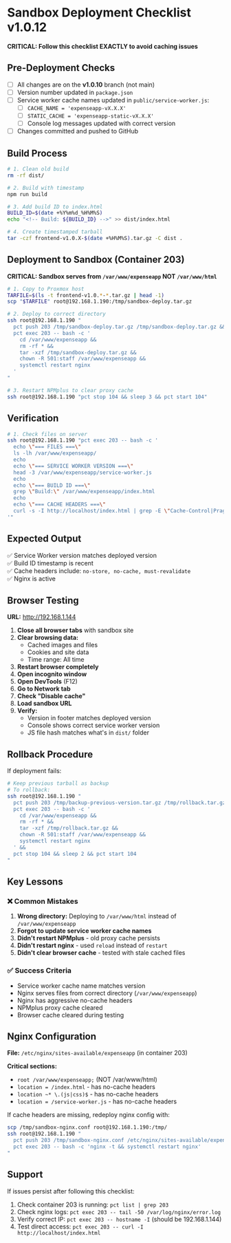 # Sandbox Deployment Checklist v1.0.12

**CRITICAL: Follow this checklist EXACTLY to avoid caching issues**

## Pre-Deployment Checks

- [ ] All changes are on the **v1.0.10** branch (not main)
- [ ] Version number updated in `package.json`
- [ ] Service worker cache names updated in `public/service-worker.js`:
  - [ ] `CACHE_NAME = 'expenseapp-vX.X.X'`
  - [ ] `STATIC_CACHE = 'expenseapp-static-vX.X.X'`
  - [ ] Console log messages updated with correct version
- [ ] Changes committed and pushed to GitHub

## Build Process

```bash
# 1. Clean old build
rm -rf dist/

# 2. Build with timestamp
npm run build

# 3. Add build ID to index.html
BUILD_ID=$(date +%Y%m%d_%H%M%S)
echo "<!-- Build: ${BUILD_ID} -->" >> dist/index.html

# 4. Create timestamped tarball
tar -czf frontend-v1.0.X-$(date +%H%M%S).tar.gz -C dist .
```

## Deployment to Sandbox (Container 203)

**CRITICAL: Sandbox serves from `/var/www/expenseapp` NOT `/var/www/html`**

```bash
# 1. Copy to Proxmox host
TARFILE=$(ls -t frontend-v1.0.*-*.tar.gz | head -1)
scp "$TARFILE" root@192.168.1.190:/tmp/sandbox-deploy.tar.gz

# 2. Deploy to correct directory
ssh root@192.168.1.190 "
  pct push 203 /tmp/sandbox-deploy.tar.gz /tmp/sandbox-deploy.tar.gz &&
  pct exec 203 -- bash -c '
    cd /var/www/expenseapp &&
    rm -rf * &&
    tar -xzf /tmp/sandbox-deploy.tar.gz &&
    chown -R 501:staff /var/www/expenseapp &&
    systemctl restart nginx
  '
"

# 3. Restart NPMplus to clear proxy cache
ssh root@192.168.1.190 "pct stop 104 && sleep 3 && pct start 104"
```

## Verification

```bash
# 1. Check files on server
ssh root@192.168.1.190 "pct exec 203 -- bash -c '
  echo \"=== FILES ===\"
  ls -lh /var/www/expenseapp/
  echo
  echo \"=== SERVICE WORKER VERSION ===\"
  head -3 /var/www/expenseapp/service-worker.js
  echo
  echo \"=== BUILD ID ===\"
  grep \"Build:\" /var/www/expenseapp/index.html
  echo
  echo \"=== CACHE HEADERS ===\"
  curl -s -I http://localhost/index.html | grep -E \"Cache-Control|Pragma\"
'"
```

## Expected Output

✅ Service Worker version matches deployed version  
✅ Build ID timestamp is recent  
✅ Cache headers include: `no-store, no-cache, must-revalidate`  
✅ Nginx is active

## Browser Testing

**URL:** http://192.168.1.144

1. **Close all browser tabs** with sandbox site
2. **Clear browsing data:**
   - Cached images and files
   - Cookies and site data
   - Time range: All time
3. **Restart browser completely**
4. **Open incognito window**
5. **Open DevTools** (F12)
6. **Go to Network tab**
7. **Check "Disable cache"**
8. **Load sandbox URL**
9. **Verify:**
   - Version in footer matches deployed version
   - Console shows correct service worker version
   - JS file hash matches what's in `dist/` folder

## Rollback Procedure

If deployment fails:

```bash
# Keep previous tarball as backup
# To rollback:
ssh root@192.168.1.190 "
  pct push 203 /tmp/backup-previous-version.tar.gz /tmp/rollback.tar.gz &&
  pct exec 203 -- bash -c '
    cd /var/www/expenseapp &&
    rm -rf * &&
    tar -xzf /tmp/rollback.tar.gz &&
    chown -R 501:staff /var/www/expenseapp &&
    systemctl restart nginx
  ' &&
  pct stop 104 && sleep 2 && pct start 104
"
```

## Key Lessons

### ❌ Common Mistakes

1. **Wrong directory:** Deploying to `/var/www/html` instead of `/var/www/expenseapp`
2. **Forgot to update service worker cache names**
3. **Didn't restart NPMplus** - old proxy cache persists
4. **Didn't restart nginx** - used `reload` instead of `restart`
5. **Didn't clear browser cache** - tested with stale cached files

### ✅ Success Criteria

- Service worker cache name matches version
- Nginx serves files from correct directory (`/var/www/expenseapp`)
- Nginx has aggressive no-cache headers
- NPMplus proxy cache cleared
- Browser cache cleared during testing

## Nginx Configuration

**File:** `/etc/nginx/sites-available/expenseapp` (in container 203)

**Critical sections:**
- `root /var/www/expenseapp;` (NOT /var/www/html)
- `location = /index.html` - has no-cache headers
- `location ~* \.(js|css)$` - has no-cache headers
- `location = /service-worker.js` - has no-cache headers

If cache headers are missing, redeploy nginx config with:
```bash
scp /tmp/sandbox-nginx.conf root@192.168.1.190:/tmp/
ssh root@192.168.1.190 "
  pct push 203 /tmp/sandbox-nginx.conf /etc/nginx/sites-available/expenseapp &&
  pct exec 203 -- bash -c 'nginx -t && systemctl restart nginx'
"
```

## Support

If issues persist after following this checklist:
1. Check container 203 is running: `pct list | grep 203`
2. Check nginx logs: `pct exec 203 -- tail -50 /var/log/nginx/error.log`
3. Verify correct IP: `pct exec 203 -- hostname -I` (should be 192.168.1.144)
4. Test direct access: `pct exec 203 -- curl -I http://localhost/index.html`

